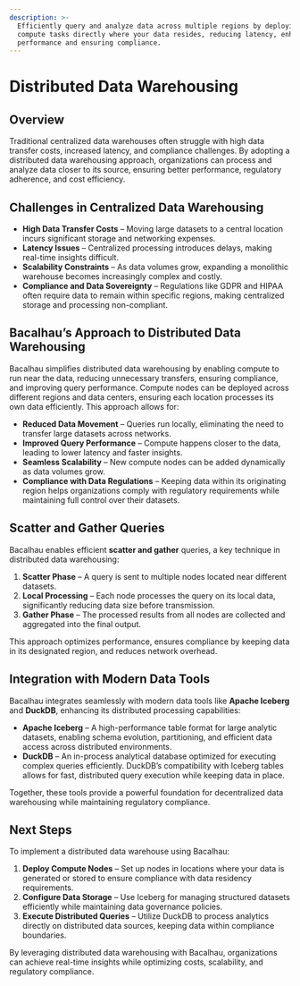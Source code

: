 ```yaml
---
description: >-
  Efficiently query and analyze data across multiple regions by deploying
  compute tasks directly where your data resides, reducing latency, enhancing
  performance and ensuring compliance.
---
```


# Distributed Data Warehousing

## Overview

Traditional centralized data warehouses often struggle with high data transfer costs, increased latency, and compliance challenges. By adopting a distributed data warehousing approach, organizations can process and analyze data closer to its source, ensuring better performance, regulatory adherence, and cost efficiency.

## Challenges in Centralized Data Warehousing

- **High Data Transfer Costs** – Moving large datasets to a central location incurs significant storage and networking expenses.
- **Latency Issues** – Centralized processing introduces delays, making real-time insights difficult.
- **Scalability Constraints** – As data volumes grow, expanding a monolithic warehouse becomes increasingly complex and costly.
- **Compliance and Data Sovereignty** – Regulations like GDPR and HIPAA often require data to remain within specific regions, making centralized storage and processing non-compliant.

## Bacalhau’s Approach to Distributed Data Warehousing

Bacalhau simplifies distributed data warehousing by enabling compute to run near the data, reducing unnecessary transfers, ensuring compliance, and improving query performance. Compute nodes can be deployed across different regions and data centers, ensuring each location processes its own data efficiently. This approach allows for:

- **Reduced Data Movement** – Queries run locally, eliminating the need to transfer large datasets across networks.
- **Improved Query Performance** – Compute happens closer to the data, leading to lower latency and faster insights.
- **Seamless Scalability** – New compute nodes can be added dynamically as data volumes grow.
- **Compliance with Data Regulations** – Keeping data within its originating region helps organizations comply with regulatory requirements while maintaining full control over their datasets.

## Scatter and Gather Queries

Bacalhau enables efficient **scatter and gather** queries, a key technique in distributed data warehousing:

1. **Scatter Phase** – A query is sent to multiple nodes located near different datasets.
2. **Local Processing** – Each node processes the query on its local data, significantly reducing data size before transmission.
3. **Gather Phase** – The processed results from all nodes are collected and aggregated into the final output.

This approach optimizes performance, ensures compliance by keeping data in its designated region, and reduces network overhead.

## Integration with Modern Data Tools

Bacalhau integrates seamlessly with modern data tools like **Apache Iceberg** and **DuckDB**, enhancing its distributed processing capabilities:

- **Apache Iceberg** – A high-performance table format for large analytic datasets, enabling schema evolution, partitioning, and efficient data access across distributed environments.
- **DuckDB** – An in-process analytical database optimized for executing complex queries efficiently. DuckDB’s compatibility with Iceberg tables allows for fast, distributed query execution while keeping data in place.

Together, these tools provide a powerful foundation for decentralized data warehousing while maintaining regulatory compliance.

## Next Steps

To implement a distributed data warehouse using Bacalhau:

1. **Deploy Compute Nodes** – Set up nodes in locations where your data is generated or stored to ensure compliance with data residency requirements.
2. **Configure Data Storage** – Use Iceberg for managing structured datasets efficiently while maintaining data governance policies.
3. **Execute Distributed Queries** – Utilize DuckDB to process analytics directly on distributed data sources, keeping data within compliance boundaries.

By leveraging distributed data warehousing with Bacalhau, organizations can achieve real-time insights while optimizing costs, scalability, and regulatory compliance.
